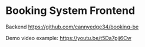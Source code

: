 # Booking System Frontend

Backend https://github.com/cannyedge34/booking-be

Demo video example: https://youtu.be/t5Da7pjj6Cw
